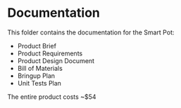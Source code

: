 # Documentation

This folder contains the documentation for the Smart Pot:
- Product Brief
- Product Requirements
- Product Design Document
- Bill of Materials
- Bringup Plan
- Unit Tests Plan

The entire product costs ~$54